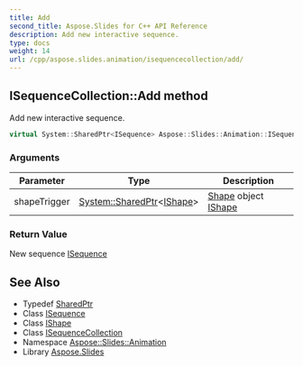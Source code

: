 ```yaml
---
title: Add
second_title: Aspose.Slides for C++ API Reference
description: Add new interactive sequence.
type: docs
weight: 14
url: /cpp/aspose.slides.animation/isequencecollection/add/
---
```

## ISequenceCollection::Add method


Add new interactive sequence.

```cpp
virtual System::SharedPtr<ISequence> Aspose::Slides::Animation::ISequenceCollection::Add(System::SharedPtr<IShape> shapeTrigger)=0
```


### Arguments

| Parameter | Type | Description |
| --- | --- | --- |
| shapeTrigger | [System::SharedPtr](../../../system/sharedptr/)\<[IShape](../../../aspose.slides/ishape/)\> | [Shape](../../../aspose.slides/shape/) object [IShape](../../../aspose.slides/ishape/) |

### Return Value

New sequence [ISequence](../../isequence/)

## See Also

* Typedef [SharedPtr](../../../system/sharedptr/)
* Class [ISequence](../../isequence/)
* Class [IShape](../../../aspose.slides/ishape/)
* Class [ISequenceCollection](../)
* Namespace [Aspose::Slides::Animation](../../)
* Library [Aspose.Slides](../../../)
